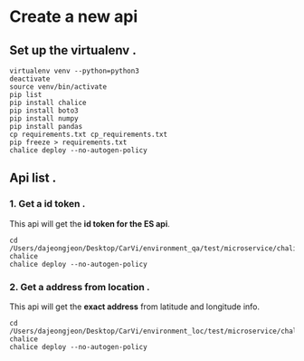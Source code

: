 # Create a new api

## Set up the virtualenv . 
```
virtualenv venv --python=python3
deactivate
source venv/bin/activate
pip list
pip install chalice
pip install boto3
pip install numpy
pip install pandas
cp requirements.txt cp_requirements.txt
pip freeze > requirements.txt
chalice deploy --no-autogen-policy
```

## Api list . 
### 1. Get a id token .
This api will get the **id token for the ES api**.  
```
cd /Users/dajeongjeon/Desktop/CarVi/environment_qa/test/microservice/chalice/qa-chalice  
chalice deploy --no-autogen-policy 
```

### 2. Get a address from location . 
This api will get the **exact address** from latitude and longitude info.  
```
cd /Users/dajeongjeon/Desktop/CarVi/environment_loc/test/microservice/chalice2/test70-chalice  
chalice deploy --no-autogen-policy 
```
